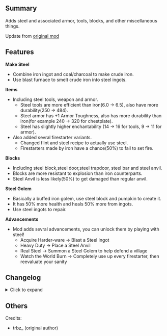 Summary
-

Adds steel and associated armor, tools, blocks, and other miscellaneous things.

Update from [original mod](https://www.curseforge.com/minecraft/mc-mods/simply-steel-forge)

Features
-

**Make Steel**

- Combine iron ingot and coal/charcoal to make crude iron.
- Use blast furnace to smelt crude iron into steel ingots.

**Items**

- Including steel tools, weapon and armor.
  - Steel tools are more efficient than iron(6.0 -> 6.5), also have more durability(250 -> 484).
  - Steel armor has +1 Armor Toughness, also has more durability than iron(for example 240 -> 320 for chestplate).
  - Steel has slightly higher enchantability (14 -> 16 for tools, 9 -> 11 for armor).
- Also added sevral firestarter variants.
  - Changed flint and steel recipe to actually use steel.
  - Firestarters made by iron have a chance(50%) to fail to set fire.

**Blocks**

- Including steel block,steel door,steel trapdoor, steel bar and steel anvil.
- Blocks are more resistant to explosion than iron counterparts.
- Steel Anvil is less likely(50%) to get damaged than regular anvil.

**Steel Golem**

- Basically a buffed iron golem, use steel block and pumpkin to create it.
- It has 50% more health and heals 50% more from ingots.
- Use steel ingots to repair.

**Advancements**

- Mod adds sevral advancements, you can unlock them by playing with steel!
  - Acquire Harder-ware -> Blast a Steel Ingot
  - Heavy Duty -> Place a Steel Anvil
  - Real Steel -> Summon a Steel Golem to help defend a village
  - Watch the World Burn -> Completely use up every firestarter, then reevaluate your sanity


Changelog
-

<details>

<summary>Click to expand</summary>

**2.2.1**

- Updated to forge 1.20.1
- Fixed some tags

</details>

Others
-

Credits:

- trbz_ (original author)
